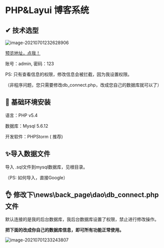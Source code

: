 # PHP&Layui 博客系统

## ✔ 技术选型

![image-20210701232628906](http://imgbed-xia-2.oss-cn-hangzhou.aliyuncs.com/img/image-20210701232628906.png)

[预览地址，点我！](https://blog.appletest.cn)

账号：admin, 密码：123

PS: 只有查看信息的权限，修改信息会被拦截，因为我设置权限。

（非程序问题，您只需要修改db_connect.php，改成您自己的数据库就可以了）

## 🎁 基础环境安装

 语言：PHP v5.4

  数据库：Mysql 5.6.12

  开发软件：PHPStorm ( 推荐)



## ✨导入数据文件

导入 .sql文件到mysql数据库，见根目录。

（PS: 如何导入，直接Google）



## 👌 修改下\news\back_page\dao\db_connect.php文件

默认连接的是我的后台数据库，我后台数据库设置了权限，禁止进行修改操作。

**把下面的改成你自己的数据库信息，即可所有功能正常使用。**

![image-20210701233243807](http://imgbed-xia-2.oss-cn-hangzhou.aliyuncs.com/img/image-20210701233243807.png)
